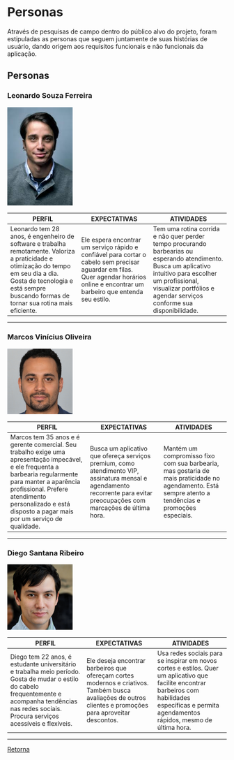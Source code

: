 # Personas

Através de pesquisas de campo dentro do público alvo do projeto, foram estipuladas as personas que seguem juntamente de suas histórias de usuário, dando origem aos requisitos funcionais e não funcionais da aplicação.

## Personas

### Leonardo Souza Ferreira

<img src="img/person3.jpeg" width = "150px">

| PERFIL                                                                                                                                                                                   | EXPECTATIVAS                                                                                                                                 | ATIVIDADES                                                                                                                                                                                                                                                                                                                                 |
| ---------------------------------------------------------------------------------------------------------------------------------------------------------------------------------------- | -------------------------------------------------------------------------------------------------------------------------------------------- | ------------------------------------------------------------------------------------------------------------------------------------------------------------------------------------------------------------------------------------------------------------------------------------------------------------------------------------------ |
| Leonardo tem 28 anos, é engenheiro de software e trabalha remotamente. Valoriza a praticidade e otimização do tempo em seu dia a dia. Gosta de tecnologia e está sempre buscando formas de tornar sua rotina mais eficiente. |Ele espera encontrar um serviço rápido e confiável para cortar o cabelo sem precisar aguardar em filas. Quer agendar horários online e encontrar um barbeiro que entenda seu estilo. | Tem uma rotina corrida e não quer perder tempo procurando barbearias ou esperando atendimento. Busca um aplicativo intuitivo para escolher um profissional, visualizar portfólios e agendar serviços conforme sua disponibilidade. |

---

### Marcos Vinícius Oliveira

<img src="img/person1.jpeg" width = "150px">

| PERFIL                                                                                                           | EXPECTATIVAS                                                                                                                                      | ATIVIDADES                                                                                                                                                                                                                                                                           |
| ---------------------------------------------------------------------------------------------------------------- | ------------------------------------------------------------------------------------------------------------------------------------------------- | ------------------------------------------------------------------------------------------------------------------------------------------------------------------------------------------------------------------------------------------------------------------------------------ |
| Marcos tem 35 anos e é gerente comercial. Seu trabalho exige uma apresentação impecável, e ele frequenta a barbearia regularmente para manter a aparência profissional. Prefere atendimento personalizado e está disposto a pagar mais por um serviço de qualidade. | Busca um aplicativo que ofereça serviços premium, como atendimento VIP, assinatura mensal e agendamento recorrente para evitar preocupações com marcações de última hora. |  Mantém um compromisso fixo com sua barbearia, mas gostaria de mais praticidade no agendamento. Está sempre atento a tendências e promoções especiais. |

---

### Diego Santana Ribeiro

<img src="img/person2.jpeg" width = "150px">

| PERFIL                                                                                                           | EXPECTATIVAS                                                                                                                                      | ATIVIDADES                                                                                                                                                                                                                                                                           |
| ---------------------------------------------------------------------------------------------------------------- | ------------------------------------------------------------------------------------------------------------------------------------------------- | ------------------------------------------------------------------------------------------------------------------------------------------------------------------------------------------------------------------------------------------------------------------------------------ |
| Diego tem 22 anos, é estudante universitário e trabalha meio período. Gosta de mudar o estilo do cabelo frequentemente e acompanha tendências nas redes sociais. Procura serviços acessíveis e flexíveis. | Ele deseja encontrar barbeiros que ofereçam cortes modernos e criativos. Também busca avaliações de outros clientes e promoções para aproveitar descontos. |  Usa redes sociais para se inspirar em novos cortes e estilos. Quer um aplicativo que facilite encontrar barbeiros com habilidades específicas e permita agendamentos rápidos, mesmo de última hora. |

---

[Retorna](../README.md)
